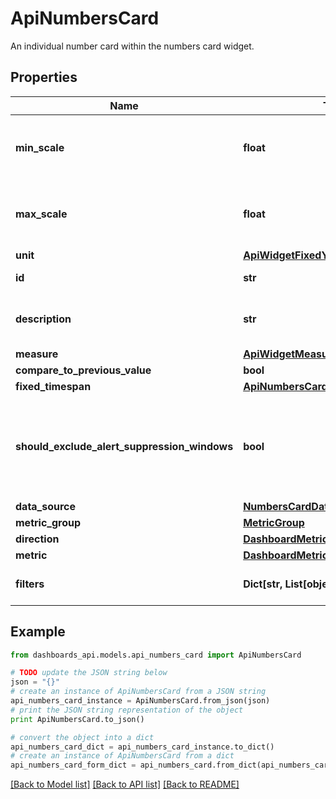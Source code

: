 # ApiNumbersCard

An individual number card within the numbers card widget.

## Properties
Name | Type | Description | Notes
------------ | ------------- | ------------- | -------------
**min_scale** | **float** | Mininum scale configured in the widget. | [optional] 
**max_scale** | **float** | Maximum scale configured in the widget. | [optional] 
**unit** | [**ApiWidgetFixedYScalePrefix**](ApiWidgetFixedYScalePrefix.md) |  | [optional] 
**id** | **str** | Identifier of the widget. | [optional] 
**description** | **str** | Description of the number card. | [optional] 
**measure** | [**ApiWidgetMeasure**](ApiWidgetMeasure.md) |  | [optional] 
**compare_to_previous_value** | **bool** |  | [optional] 
**fixed_timespan** | [**ApiNumbersCardAllOfFixedTimespan**](ApiNumbersCardAllOfFixedTimespan.md) |  | [optional] 
**should_exclude_alert_suppression_windows** | **bool** | Excludes alert suppression windows from the widget when set to &#x60;true&#x60;. | [optional] 
**data_source** | [**NumbersCardDatasource**](NumbersCardDatasource.md) |  | [optional] 
**metric_group** | [**MetricGroup**](MetricGroup.md) |  | [optional] 
**direction** | [**DashboardMetricDirection**](DashboardMetricDirection.md) |  | [optional] 
**metric** | [**DashboardMetric**](DashboardMetric.md) |  | [optional] 
**filters** | **Dict[str, List[object]]** | Filters to apply to the widget. | [optional] 

## Example

```python
from dashboards_api.models.api_numbers_card import ApiNumbersCard

# TODO update the JSON string below
json = "{}"
# create an instance of ApiNumbersCard from a JSON string
api_numbers_card_instance = ApiNumbersCard.from_json(json)
# print the JSON string representation of the object
print ApiNumbersCard.to_json()

# convert the object into a dict
api_numbers_card_dict = api_numbers_card_instance.to_dict()
# create an instance of ApiNumbersCard from a dict
api_numbers_card_form_dict = api_numbers_card.from_dict(api_numbers_card_dict)
```
[[Back to Model list]](../README.md#documentation-for-models) [[Back to API list]](../README.md#documentation-for-api-endpoints) [[Back to README]](../README.md)


